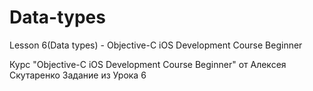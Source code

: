 # Data-types
Lesson 6(Data types) - Objective-C iOS Development Course Beginner 

Курс "Objective-C iOS Development Course Beginner" от Алексея Скутаренко Задание из Урока 6
